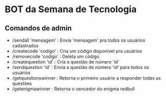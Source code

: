 # BOT da Semana de Tecnologia

## Comandos de admin
- /sendall 'mensagem' : Envia 'mensagem' pra todos os usuários cadastrados
- /createcode 'codigo' : Cria um código disponível pra usuários
- /removecode 'codigo' : Deleta um código
- /createquestion 'id' : Cria a questão de número 'id'
- /sendquestion 'id' : Envia a questão de número 'id' para todos os usuários
- /getquestionswinner : Retorna o primeiro usuário a responder todas as questões
- /getenigmawinner : Retorna o vencedor do enigma redbull